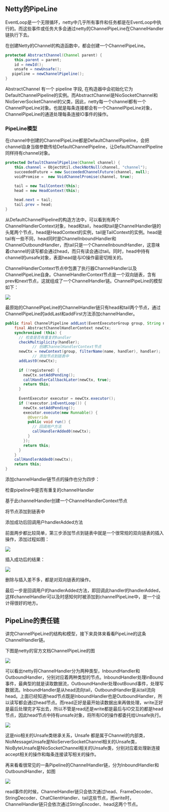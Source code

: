 ## Netty的PipeLine

EventLoop是一个无限循环，netty中几乎所有事件和任务都是在EventLoop中执行的。而这些事件或任务大多会通过netty的ChannelPipeLine在ChannelHandler链执行下去。

在创建Netty的Channel的构造函数中，都会创建一个ChannelPipeLine。

```java
protected AbstractChannel(Channel parent) {
    this.parent = parent;
    id = newId();
    unsafe = newUnsafe();
   pipeline = newChannelPipeline();
}
```

AbstractChannel 有一个 pipeline 字段, 在构造器中会初始化它为 DefaultChannelPipeline的实例。而AbstractChannel是NioSocketChannel和NioServerSocketChannel的父类，因此，netty每一个channel都有一个ChannelPipeLine对象。也就是每条连接都会有一个ChannelPipeLine对象，ChannelPipeLine的通道处理每条连接IO事件的操作。

### PipeLine模型
在channel中创建的ChannelPipeLine都是DefaultChannelPipeline，会把channel自身当做参数传给DefaultChannelPipeline，让DefaultChannelPipeline同样持有channel对象。

```java
protected DefaultChannelPipeline(Channel channel) {
    this.channel = ObjectUtil.checkNotNull(channel, "channel");
    succeededFuture = new SucceededChannelFuture(channel, null);
    voidPromise =  new VoidChannelPromise(channel, true);

    tail = new TailContext(this);
    head = new HeadContext(this);
     
    head.next = tail;
    tail.prev = head;
}
```

从DefaultChannelPipeline的构造方法中，可以看到有两个ChannelHandlerContext对象，head和tail，head和tail是ChannelHandler链的头尾两个节点，head是HeadContext的实例，tail是TailContext的实例。head是tail有一些不同，head同时是ChannelInboundHandler和ChannelOutboundHandler，而tail只是一个ChannelInboundHandler，这意味着channel的读写都会通过head，而只有读会通过tail。同时，head中持有channel的unsafe对象，表面head是与IO操作最密切相关的。

ChannelHandlerContext节点中包裹了执行器ChannelHandler以及ChannelPipeLine自身。ChannelHandlerContext节点是一个双向链表，含有prev和next节点，这就组成了一个ChannelHandler链。ChannelPipeLine的模型如下：

![](https://ws3.sinaimg.cn/large/006tNbRwgy1fxauidw0q9j30fj083jrd.jpg)

最原始的ChannelPipeLine的ChannelHandler链只有head和tail两个节点，通过ChannelPipeLine的addLast和addFirst方法添加channelHandler。

```java
public final ChannelPipeline addLast(EventExecutorGroup group, String name, ChannelHandler handler) {
    final AbstractChannelHandlerContext newCtx;
    synchronized (this) {
      // 检查是否有重复的handler
      checkMultiplicity(handler);
			// 创建ChannelHandlerContext节点
      newCtx = newContext(group, filterName(name, handler), handler);
			// 添加节点到链表中
      addLast0(newCtx);
 
      if (!registered) {
        newCtx.setAddPending();
        callHandlerCallbackLater(newCtx, true);
        return this;
      }
 
      EventExecutor executor = newCtx.executor();
      if (!executor.inEventLoop()) {
        newCtx.setAddPending();
        executor.execute(new Runnable() {
          @Override
          public void run() {
            // 回调用户方法
            callHandlerAdded0(newCtx);
          }
        });
        return this;
      }
    }
    callHandlerAdded0(newCtx);
    return this;
}

```

添加channelHandler链节点的操作也分为四步：

检查pipeline中是否有重复的channelHandler

基于此channelHandler创建一个ChannelHandlerContext节点

将节点添加到链表中

添加成功后回调用户handlerAdded方法

前面两步都比较简单，第三步添加节点到链表中就是一个很常规的双向链表的插入操作，添加过程如图：

![](https://ws4.sinaimg.cn/large/006tNbRwgy1fxaujsb81dj30fg07ndfr.jpg)

插入成功后的结果：

![](https://ws3.sinaimg.cn/large/006tNbRwgy1fxaujwxujyj30l50343yd.jpg)

删除与插入差不多，都是对双向链表的操作。

最后一步是回调用户的handlerAdded方法，即回调此handler的handlerAdded，这样channelHandler可以及时感知何时被添加到channelPipeLine中，是一个设计得很好的地方。

PipeLine的责任链
--------------------- 

讲完ChannelPipeLine的结构和模型，接下来具体来看看PipeLine的这条ChannelHandler链。

下图是netty的官方文档ChannelPipeLine的图

![](https://ws2.sinaimg.cn/large/006tNbRwgy1fxaukihd2zj30u00x1dh0.jpg)

可以看出netty将ChannelHandler分为两种类型，InboundHandler和OutboundHandler，分别对应着两种类型的节点。InboundHandler处理inBound事件，最典型的就是读取数据流，OutboundHandler处理outBound事件，处理写数据流。InboundHandler是从head流向tail，OutboundHandler是从tail流向head。上面已经知道head节点既是InboundHandler也是OutboundHandler，所以读写都会通过head节点。而read正好是最开始读数据出来再做处理，write正好是最后处理完才写出去，所以不管是read还是write都是最后与IO交互的都是head节点，因此head节点中持有unsafe对象，将所有IO的操作都委托给Unsafe执行。

![](https://ws2.sinaimg.cn/large/006tNbRwgy1fxaukshc63j30vg0s2dg9.jpg)



这是nio相关的Unsafe类继承关系，Unsafe 都是属于Channel的内部类，NioMessageUnsafe是NioServerSocketChannel相关的Unsafe类，NioByteUnsafe是NioSocketChannel相关的Unsafe类，分别对应着处理新连接accept相关的操作和每条连接读写相关的操作。

再来看看很常见的一条Pipeline的ChannelHandler链，分为InboundHandler和OutboundHandler，如图

![](https://ws4.sinaimg.cn/large/006tNbRwgy1fxaul3stl9j30xb04m0sp.jpg)

read事件的时候，ChannelHandler链只会依次通过head、FrameDecoder、StringDecoder、ChatClientHandler、tail这些节点，而write时，ChannelHandler链只会依次通过StringEncoder、head这两个节点。

